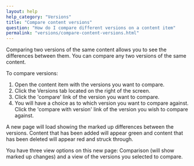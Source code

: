 ```yaml
---
layout: help
help_category: "Versions"
title: "Compare content versions"
question: "How do I compare different versions on a content item"
permalink: "versions/compare-content-versions.html"
---
```


Comparing two versions of the same content allows you to see the
differences between them. You can compare any two versions of the same
content.

To compare versions:

1.  Open the content item with the versions you want to compare.
2.  Click the Versions tab located on the right of the screen.
3.  Click the \'compare\' link of the version you want to compare.
4.  You will have a choice as to which version you want to compare
    against. Click the \'compare with version\' link of the version you
    wish to compare against.

A new page will load showing the marked up differences between the
versions. Content that has been added will appear green and content that
has been deleted will appear red and struck through.

You have three view options on this new page: Comparison (will show
marked up changes) and a view of the versions you selected to compare.

